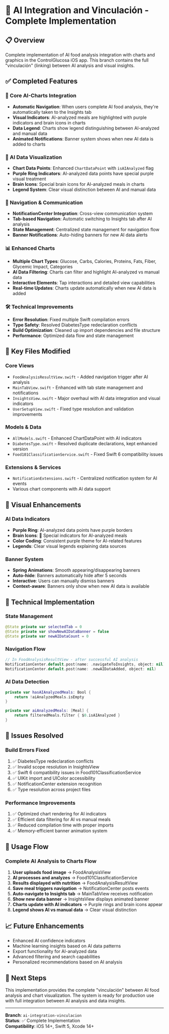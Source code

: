 # 🧠 AI Integration and Vinculación - Complete Implementation

## 📋 Overview
Complete implementation of AI food analysis integration with charts and graphics in the ControlGlucosa iOS app. This branch contains the full "vinculación" (linking) between AI analysis and visual insights.

## ✅ Completed Features

### 🎯 Core AI-Charts Integration
- **Automatic Navigation**: When users complete AI food analysis, they're automatically taken to the Insights tab
- **Visual Indicators**: AI-analyzed meals are highlighted with purple indicators and brain icons in charts
- **Data Legend**: Charts show legend distinguishing between AI-analyzed and manual data
- **Animated Notifications**: Banner system shows when new AI data is added to charts

### 🧠 AI Data Visualization  
- **Chart Data Points**: Enhanced `ChartDataPoint` with `isAIAnalyzed` flag
- **Purple Ring Indicators**: AI-analyzed data points have special purple visual treatment
- **Brain Icons**: Special brain icons for AI-analyzed meals in charts
- **Legend System**: Clear visual distinction between AI and manual data

### 🔄 Navigation & Communication
- **NotificationCenter Integration**: Cross-view communication system
- **Tab-based Navigation**: Automatic switching to Insights tab after AI analysis
- **State Management**: Centralized state management for navigation flow
- **Banner Notifications**: Auto-hiding banners for new AI data alerts

### 📊 Enhanced Charts
- **Multiple Chart Types**: Glucose, Carbs, Calories, Proteins, Fats, Fiber, Glycemic Impact, Categories
- **AI Data Filtering**: Charts can filter and highlight AI-analyzed vs manual data
- **Interactive Elements**: Tap interactions and detailed view capabilities
- **Real-time Updates**: Charts update automatically when new AI data is added

### 🛠️ Technical Improvements
- **Error Resolution**: Fixed multiple Swift compilation errors
- **Type Safety**: Resolved DiabetesType redeclaration conflicts
- **Build Optimization**: Cleaned up import dependencies and file structure
- **Performance**: Optimized data flow and state management

## 📂 Key Files Modified

### Core Views
- `FoodAnalysisResultView.swift` - Added navigation trigger after AI analysis
- `MainTabView.swift` - Enhanced with tab state management and notifications
- `InsightsView.swift` - Major overhaul with AI data integration and visual indicators
- `UserSetupView.swift` - Fixed type resolution and validation improvements

### Models & Data
- `AllModels.swift` - Enhanced ChartDataPoint with AI indicators
- `DiabetesType.swift` - Resolved duplicate declarations, kept enhanced version
- `Food101ClassificationService.swift` - Fixed Swift 6 compatibility issues

### Extensions & Services
- `NotificationExtensions.swift` - Centralized notification system for AI events
- Various chart components with AI data support

## 🎨 Visual Enhancements

### AI Data Indicators
- **Purple Ring**: AI-analyzed data points have purple borders
- **Brain Icons**: 🧠 Special indicators for AI-analyzed meals
- **Color Coding**: Consistent purple theme for AI-related features
- **Legends**: Clear visual legends explaining data sources

### Banner System
- **Spring Animations**: Smooth appearing/disappearing banners
- **Auto-hide**: Banners automatically hide after 5 seconds
- **Interactive**: Users can manually dismiss banners
- **Context-aware**: Banners only show when new AI data is available

## 🔧 Technical Implementation

### State Management
```swift
@State private var selectedTab = 0
@State private var showNewAIDataBanner = false
@State private var newAIDataCount = 0
```

### Navigation Flow
```swift
// In FoodAnalysisResultView - after successful AI analysis
NotificationCenter.default.post(name: .navigateToInsights, object: nil)
NotificationCenter.default.post(name: .newAIDataAdded, object: nil)
```

### AI Data Detection
```swift
private var hasAIAnalyzedMeals: Bool {
    return !aiAnalyzedMeals.isEmpty
}

private var aiAnalyzedMeals: [Meal] {
    return filteredMeals.filter { $0.isAIAnalyzed }
}
```

## 🐛 Issues Resolved

### Build Errors Fixed
1. ✅ DiabetesType redeclaration conflicts
2. ✅ Invalid scope resolution in InsightsView
3. ✅ Swift 6 compatibility issues in Food101ClassificationService
4. ✅ UIKit import and UIColor accessibility
5. ✅ NotificationCenter extension recognition
6. ✅ Type resolution across project files

### Performance Improvements
1. ✅ Optimized chart rendering for AI indicators
2. ✅ Efficient data filtering for AI vs manual meals
3. ✅ Reduced compilation time with proper imports
4. ✅ Memory-efficient banner animation system

## 🚀 Usage Flow

### Complete AI Analysis to Charts Flow
1. **User uploads food image** → FoodAnalysisView
2. **AI processes and analyzes** → Food101ClassificationService  
3. **Results displayed with nutrition** → FoodAnalysisResultView
4. **Save meal triggers navigation** → NotificationCenter posts events
5. **Auto-navigate to Insights tab** → MainTabView receives notification
6. **Show new data banner** → InsightsView displays animated banner
7. **Charts update with AI indicators** → Purple rings and brain icons appear
8. **Legend shows AI vs manual data** → Clear visual distinction

## 📈 Future Enhancements
- Enhanced AI confidence indicators
- Machine learning insights based on AI data patterns
- Export functionality for AI-analyzed data
- Advanced filtering and search capabilities
- Personalized recommendations based on AI analysis

## 🎯 Next Steps
This implementation provides the complete "vinculación" between AI food analysis and chart visualization. The system is ready for production use with full integration between AI analysis and data insights.

---
**Branch**: `ai-integration-vinculacion`  
**Status**: ✅ Complete Implementation  
**Compatibility**: iOS 14+, Swift 5, Xcode 14+
